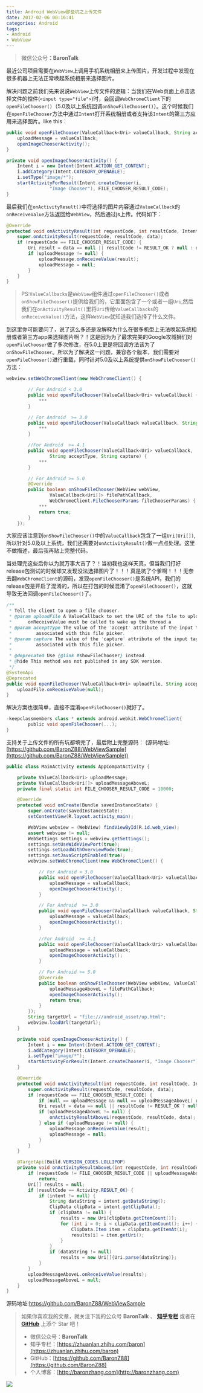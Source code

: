 ```yaml
---
title: Android WebView那些坑之上传文件
date: 2017-02-06 00:16:41
categories: Android
tags:
- Android
- WebView
---
```


> 微信公众号：**BaronTalk**

最近公司项目需要在`WebView`上调用手机系统相册来上传图片，开发过程中发现在很多机器上无法正常唤起系统相册来选择图片。

解决问题之前我们先来说说`WebView`上传文件的逻辑：当我们在Web页面上点击选择文件的控件(`<input type="file">`)时，会回调`WebChromeClient`下的`openFileChooser()`（5.0及以上系统回调`onShowFileChooser()`）。这个时候我们在`openFileChooser`方法中通过`Intent`打开系统相册或者支持该`Intent`的第三方应用来选择图片。like this：

```java
public void openFileChooser(ValueCallback<Uri> valueCallback, String acceptType, String capture) {
	uploadMessage = valueCallback;
   	openImageChooserActivity();
}

private void openImageChooserActivity() {
    Intent i = new Intent(Intent.ACTION_GET_CONTENT);
    i.addCategory(Intent.CATEGORY_OPENABLE);
    i.setType("image/*");
    startActivityForResult(Intent.createChooser(i,
    			"Image Chooser"), FILE_CHOOSER_RESULT_CODE);
}
```

<!-- more -->

最后我们在`onActivityResult()`中将选择的图片内容通过`ValueCallback`的`onReceiveValue`方法返回给`WebView`，然后通过js上传。代码如下：

```java
@Override
protected void onActivityResult(int requestCode, int resultCode, Intent data) {
    super.onActivityResult(requestCode, resultCode, data);
    if (requestCode == FILE_CHOOSER_RESULT_CODE) {
        Uri result = data == null || resultCode != RESULT_OK ? null : data.getData();
        if (uploadMessage != null) {
            uploadMessage.onReceiveValue(result);
            uploadMessage = null;
        }
    }
}
```

> PS:`ValueCallbacks`是`WebView`组件通过`openFileChooser()`或者`onShowFileChooser()`提供给我们的，它里面包含了一个或者一组`Uri`,然后我们在`onActivityResult()`里将`Uri`传给`ValueCallbacks`的`onReceiveValue()`方法，这样`WebView`就知道我们选择了什么文件。

到这里你可能要问了，说了这么多还是没解释为什么在很多机型上无法唤起系统相册或者第三方app来选择图片啊？！这是因为为了最求完美的Google攻城狮们对`openFileChooser`做了多次修改，在5.0上更是将回调方法该为了`onShowFileChooser`。所以为了解决这一问题，兼容各个版本，我们需要对`openFileChooser()`进行重载，同时针对5.0及以上系统提供`onShowFileChooser()`方法：

```java
webview.setWebChromeClient(new WebChromeClient() {

        // For Android < 3.0
        public void openFileChooser(ValueCallback<Uri> valueCallback) {
            ***
        }

        // For Android  >= 3.0
        public void openFileChooser(ValueCallback valueCallback, String acceptType) {
            ***
        }

        //For Android  >= 4.1
        public void openFileChooser(ValueCallback<Uri> valueCallback,
        		String acceptType, String capture) {
            ***
        }

        // For Android >= 5.0
        @Override
        public boolean onShowFileChooser(WebView webView,
        		ValueCallback<Uri[]> filePathCallback,
        		WebChromeClient.FileChooserParams fileChooserParams) {
            ***
            return true;
        }
    });
```

大家应该注意到`onShowFileChooser()`中的`ValueCallback`包含了一组`Uri(Uri[])`,所以针对5.0及以上系统，我们还需要对`onActivityResult()`做一点点处理。这里不做描述，最后我再贴上完整代码。

当处理完这些后你以为就万事大吉了？！当初我也这样天真，但当我们打好release包测试的时候却又发现没法选择图片了！！！真是坑了个爹啊！！！无奈去翻`WebChromeClient`的源码，发现`openFileChooser()`是系统API，我们的release包是开启了混淆的，所以在打包的时候混淆了`openFileChooser()`，这就导致无法回调`openFileChooser()`了。

```java
/**
 * Tell the client to open a file chooser.
 * @param uploadFile A ValueCallback to set the URI of the file to upload.
 *      onReceiveValue must be called to wake up the thread.a
 * @param acceptType The value of the 'accept' attribute of the input tag
 *         associated with this file picker.
 * @param capture The value of the 'capture' attribute of the input tag
 *         associated with this file picker.
 *
 * @deprecated Use {@link #showFileChooser} instead.
 * @hide This method was not published in any SDK version.
 */
@SystemApi
@Deprecated
public void openFileChooser(ValueCallback<Uri> uploadFile, String acceptType, String capture) {
    uploadFile.onReceiveValue(null);
}
```

解决方案也很简单，直接不混淆`openFileChooser()`就好了。

```groovy
-keepclassmembers class * extends android.webkit.WebChromeClient{
		public void openFileChooser(...);
}
```

支持关于上传文件的所有坑都填完了，最后附上完整源码：
(源码地址:[https://github.com/BaronZ88/WebViewSample](https://github.com/BaronZ88/WebViewSample))

```java
public class MainActivity extends AppCompatActivity {

    private ValueCallback<Uri> uploadMessage;
    private ValueCallback<Uri[]> uploadMessageAboveL;
    private final static int FILE_CHOOSER_RESULT_CODE = 10000;

    @Override
    protected void onCreate(Bundle savedInstanceState) {
        super.onCreate(savedInstanceState);
        setContentView(R.layout.activity_main);

        WebView webview = (WebView) findViewById(R.id.web_view);
        assert webview != null;
        WebSettings settings = webview.getSettings();
        settings.setUseWideViewPort(true);
        settings.setLoadWithOverviewMode(true);
        settings.setJavaScriptEnabled(true);
        webview.setWebChromeClient(new WebChromeClient() {

            // For Android < 3.0
            public void openFileChooser(ValueCallback<Uri> valueCallback) {
                uploadMessage = valueCallback;
                openImageChooserActivity();
            }

            // For Android  >= 3.0
            public void openFileChooser(ValueCallback valueCallback, String acceptType) {
                uploadMessage = valueCallback;
                openImageChooserActivity();
            }

            //For Android  >= 4.1
            public void openFileChooser(ValueCallback<Uri> valueCallback, String acceptType, String capture) {
                uploadMessage = valueCallback;
                openImageChooserActivity();
            }

            // For Android >= 5.0
            @Override
            public boolean onShowFileChooser(WebView webView, ValueCallback<Uri[]> filePathCallback, WebChromeClient.FileChooserParams fileChooserParams) {
                uploadMessageAboveL = filePathCallback;
                openImageChooserActivity();
                return true;
            }
        });
        String targetUrl = "file:///android_asset/up.html";
        webview.loadUrl(targetUrl);
    }

    private void openImageChooserActivity() {
        Intent i = new Intent(Intent.ACTION_GET_CONTENT);
        i.addCategory(Intent.CATEGORY_OPENABLE);
        i.setType("image/*");
        startActivityForResult(Intent.createChooser(i, "Image Chooser"), FILE_CHOOSER_RESULT_CODE);
    }

    @Override
    protected void onActivityResult(int requestCode, int resultCode, Intent data) {
        super.onActivityResult(requestCode, resultCode, data);
        if (requestCode == FILE_CHOOSER_RESULT_CODE) {
            if (null == uploadMessage && null == uploadMessageAboveL) return;
            Uri result = data == null || resultCode != RESULT_OK ? null : data.getData();
            if (uploadMessageAboveL != null) {
                onActivityResultAboveL(requestCode, resultCode, data);
            } else if (uploadMessage != null) {
                uploadMessage.onReceiveValue(result);
                uploadMessage = null;
            }
        }
    }

    @TargetApi(Build.VERSION_CODES.LOLLIPOP)
    private void onActivityResultAboveL(int requestCode, int resultCode, Intent intent) {
        if (requestCode != FILE_CHOOSER_RESULT_CODE || uploadMessageAboveL == null)
            return;
        Uri[] results = null;
        if (resultCode == Activity.RESULT_OK) {
            if (intent != null) {
                String dataString = intent.getDataString();
                ClipData clipData = intent.getClipData();
                if (clipData != null) {
                    results = new Uri[clipData.getItemCount()];
                    for (int i = 0; i < clipData.getItemCount(); i++) {
                        ClipData.Item item = clipData.getItemAt(i);
                        results[i] = item.getUri();
                    }
                }
                if (dataString != null)
                    results = new Uri[]{Uri.parse(dataString)};
            }
        }
        uploadMessageAboveL.onReceiveValue(results);
        uploadMessageAboveL = null;
    }
}
```

源码地址:https://github.com/BaronZ88/WebViewSample

> 如果你喜欢我的文章，就关注下我的公众号 **BaronTalk** 、 [**知乎专栏**](https://zhuanlan.zhihu.com/baron) 或者在 [**GitHub**](https://github.com/BaronZ88) 上添个 Star 吧！
>   
> * 微信公众号：**BaronTalk**
> * 知乎专栏：[https://zhuanlan.zhihu.com/baron](https://zhuanlan.zhihu.com/baron)  
> * GitHub：[https://github.com/BaronZ88](https://github.com/BaronZ88)
> * 个人博客：[http://baronzhang.com](http://baronzhang.com)

![](http://ocjtywvav.bkt.clouddn.com/blog/common/qrcode1.png)
